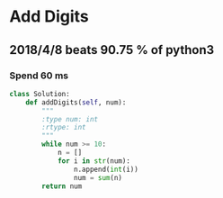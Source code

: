 # Add Digits

## 2018/4/8 beats 90.75 % of python3
### Spend 60 ms
```python
class Solution:
    def addDigits(self, num):
        """
        :type num: int
        :rtype: int
        """
        while num >= 10:
            n = []
            for i in str(num):
                n.append(int(i))
                num = sum(n)
        return num
```
